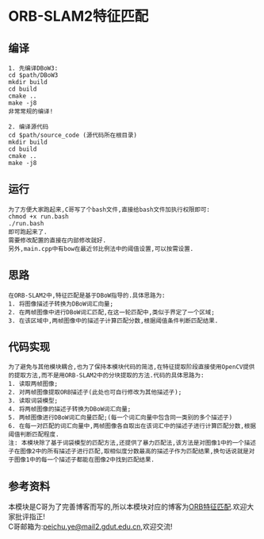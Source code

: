 # ORB-SLAM2特征匹配

## 编译

    1. 先编译DBoW3:  
    cd $path/DBoW3  
    mkdir build  
    cd build  
    cmake ..  
    make -j8  
    非常常规的编译!
    
    2. 编译源代码  
    cd $path/source_code (源代码所在根目录)  
    mkdir build  
    cd build  
    cmake ..  
    make -j8  

## 运行

    为了方便大家跑起来,C哥写了个bash文件,直接给bash文件加执行权限即可:
    chmod +x run.bash
    ./run.bash
    即可跑起来了.
    需要修改配置的直接在内部修改就好.
    另外,main.cpp中有bow在最近邻比例法中的阈值设置,可以按需设置.

## 思路

    在ORB-SLAM2中,特征匹配是基于DBoW指导的.具体思路为:
    1. 将图像描述子转换为DBoW词汇向量;
    2. 在两帧图像中进行DBoW词汇匹配,在这一轮匹配中,类似于界定了一个区域;
    3. 在该区域中,两帧图像中的描述子计算匹配分数,根据阈值条件判断匹配结果.

## 代码实现

    为了避免与其他模块耦合,也为了保持本模块代码的简洁,在特征提取阶段直接使用OpenCV提供的提取方法,而不是用ORB-SLAM2中的分块提取的方法.代码的具体思路为:
    1. 读取两帧图像;
    2. 对两帧图像提取ORB描述子(此处也可自行修改为其他描述子);
    3. 读取词袋模型;
    4. 将两帧图像的描述子转换为DBoW词汇向量;
    5. 两帧图像进行DBoW词汇向量匹配;(每一个词汇向量中包含同一类别的多个描述子)
    6. 在每一对匹配的词汇向量中,两帧图像各自取出在该词汇中的描述子进行计算匹配分数,根据阈值判断匹配程度.
    注: 本模块除了基于词袋模型的匹配方法,还提供了暴力匹配法,该方法是对图像1中的一个描述子在图像2中的所有描述子进行匹配,取相似度分数最高的描述子作为匹配结果,换句话说就是对于图像1中的每一个描述子都能在图像2中找到匹配结果.

## 参考资料

 本模块是C哥为了完善博客而写的,所以本模块对应的博客为[ORB特征匹配](https://www.cnblogs.com/yepeichu/p/10723171.html).欢迎大家批评指正!      
 C哥邮箱为:peichu.ye@mail2.gdut.edu.cn,欢迎交流!
